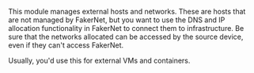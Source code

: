 This module manages external hosts and networks. These are hosts that are not managed by FakerNet, but you want to use the DNS and IP allocation functionality in FakerNet to connect them to infrastructure. Be sure that the networks allocated can be accessed by the source device, even if they can't access FakerNet.

Usually, you'd use this for external VMs and containers.